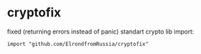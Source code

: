 # cryptofix
fixed (returning errors instead of panic) standart crypto lib
import:
```
import "github.com/ElrondfromRussia/cryptofix"
```
